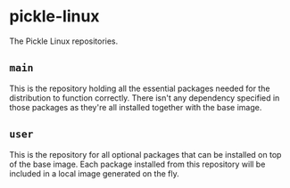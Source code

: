 # pickle-linux

The Pickle Linux repositories.

## `main`

This is the repository holding all the essential packages needed for the distribution to function correctly.
There isn't any dependency specified in those packages as they're all installed together with the base image.

## `user`

This is the repository for all optional packages that can be installed on top of the base image.
Each package installed from this repository will be included in a local image generated on the fly.
